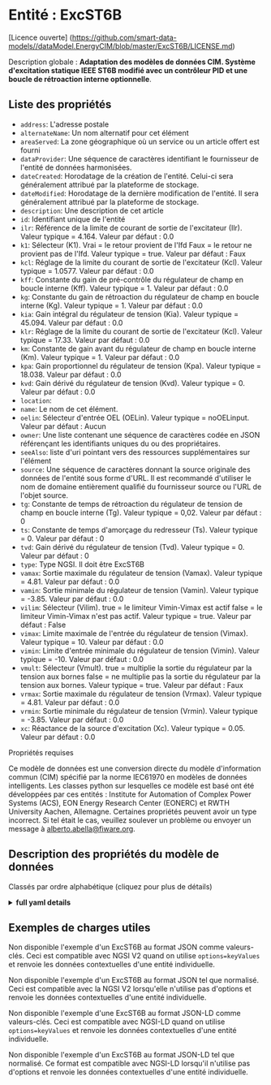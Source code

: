 Entité : ExcST6B  
================  
[Licence ouverte] (https://github.com/smart-data-models//dataModel.EnergyCIM/blob/master/ExcST6B/LICENSE.md)  
Description globale : **Adaptation des modèles de données CIM. Système d'excitation statique IEEE ST6B modifié avec un contrôleur PID et une boucle de rétroaction interne optionnelle**.  

## Liste des propriétés  

- `address`: L'adresse postale  - `alternateName`: Un nom alternatif pour cet élément  - `areaServed`: La zone géographique où un service ou un article offert est fourni  - `dataProvider`: Une séquence de caractères identifiant le fournisseur de l'entité de données harmonisées.  - `dateCreated`: Horodatage de la création de l'entité. Celui-ci sera généralement attribué par la plateforme de stockage.  - `dateModified`: Horodatage de la dernière modification de l'entité. Il sera généralement attribué par la plateforme de stockage.  - `description`: Une description de cet article  - `id`: Identifiant unique de l'entité  - `ilr`: Référence de la limite de courant de sortie de l'excitateur (Ilr).  Valeur typique = 4.164. Valeur par défaut : 0.0  - `k1`: Sélecteur (K1). Vrai = le retour provient de l'Ifd Faux = le retour ne provient pas de l'Ifd. Valeur typique = true. Valeur par défaut : Faux  - `kcl`: Réglage de la limite du courant de sortie de l'excitateur (Kcl).  Valeur typique = 1.0577. Valeur par défaut : 0.0  - `kff`: Constante du gain de pré-contrôle du régulateur de champ en boucle interne (Kff).  Valeur typique = 1. Valeur par défaut : 0.0  - `kg`: Constante du gain de rétroaction du régulateur de champ en boucle interne (Kg).  Valeur typique = 1. Valeur par défaut : 0.0  - `kia`: Gain intégral du régulateur de tension (Kia).  Valeur typique = 45.094. Valeur par défaut : 0.0  - `klr`: Réglage de la limite du courant de sortie de l'excitateur (Kcl).  Valeur typique = 17.33. Valeur par défaut : 0.0  - `km`: Constante de gain avant du régulateur de champ en boucle interne (Km).  Valeur typique = 1. Valeur par défaut : 0.0  - `kpa`: Gain proportionnel du régulateur de tension (Kpa).  Valeur typique = 18.038. Valeur par défaut : 0.0  - `kvd`: Gain dérivé du régulateur de tension (Kvd).  Valeur typique = 0. Valeur par défaut : 0.0  - `location`:   - `name`: Le nom de cet élément.  - `oelin`: Sélecteur d'entrée OEL (OELin). Valeur typique = noOELinput. Valeur par défaut : Aucun  - `owner`: Une liste contenant une séquence de caractères codée en JSON référençant les identifiants uniques du ou des propriétaires.  - `seeAlso`: liste d'uri pointant vers des ressources supplémentaires sur l'élément  - `source`: Une séquence de caractères donnant la source originale des données de l'entité sous forme d'URL. Il est recommandé d'utiliser le nom de domaine entièrement qualifié du fournisseur source ou l'URL de l'objet source.  - `tg`: Constante de temps de rétroaction du régulateur de tension de champ en boucle interne (Tg).  Valeur typique = 0,02. Valeur par défaut : 0  - `ts`: Constante de temps d'amorçage du redresseur (Ts).  Valeur typique = 0. Valeur par défaut : 0  - `tvd`: Gain dérivé du régulateur de tension (Tvd).  Valeur typique = 0. Valeur par défaut : 0  - `type`: Type NGSI. Il doit être ExcST6B  - `vamax`: Sortie maximale du régulateur de tension (Vamax).  Valeur typique = 4.81. Valeur par défaut : 0.0  - `vamin`: Sortie minimale du régulateur de tension (Vamin).  Valeur typique = -3.85. Valeur par défaut : 0.0  - `vilim`: Sélecteur (Vilim). true = le limiteur Vimin-Vimax est actif false = le limiteur Vimin-Vimax n'est pas actif. Valeur typique = true. Valeur par défaut : False  - `vimax`: Limite maximale de l'entrée du régulateur de tension (Vimax).  Valeur typique = 10. Valeur par défaut : 0.0  - `vimin`: Limite d'entrée minimale du régulateur de tension (Vimin).  Valeur typique = -10. Valeur par défaut : 0.0  - `vmult`: Sélecteur (Vmult). true = multiplie la sortie du régulateur par la tension aux bornes false = ne multiplie pas la sortie du régulateur par la tension aux bornes.  Valeur typique = true. Valeur par défaut : Faux  - `vrmax`: Sortie maximale du régulateur de tension (Vrmax).  Valeur typique = 4.81. Valeur par défaut : 0.0  - `vrmin`: Sortie minimale du régulateur de tension (Vrmin).  Valeur typique = -3.85. Valeur par défaut : 0.0  - `xc`: Réactance de la source d'excitation (Xc).  Valeur typique = 0.05. Valeur par défaut : 0.0    
Propriétés requises  
Ce modèle de données est une conversion directe du modèle d'information commun (CIM) spécifié par la norme IEC61970 en modèles de données intelligents. Les classes python sur lesquelles ce modèle est basé ont été développées par ces entités : Institute for Automation of Complex Power Systems (ACS), EON Energy Research Center (EONERC) et RWTH University Aachen, Allemagne. Certaines propriétés peuvent avoir un type incorrect. Si tel était le cas, veuillez soulever un problème ou envoyer un message à alberto.abella@fiware.org.  
## Description des propriétés du modèle de données  
Classés par ordre alphabétique (cliquez pour plus de détails)  
<details><summary><strong>full yaml details</strong></summary>    
```yaml  
ExcST6B:    
  description: 'Adapted from CIM data models. Modified IEEE ST6B static excitation system with PID controller and optional inner feedbacks loop.'    
  properties:    
    address:    
      description: 'The mailing address'    
      properties:    
        addressCountry:    
          description: 'Property. The country. For example, Spain. Model:''https://schema.org/addressCountry'''    
          type: string    
        addressLocality:    
          description: 'Property. The locality in which the street address is, and which is in the region. Model:''https://schema.org/addressLocality'''    
          type: string    
        addressRegion:    
          description: 'Property. The region in which the locality is, and which is in the country. Model:''https://schema.org/addressRegion'''    
          type: string    
        areaServed:    
          description: 'Property. The geographic area where a service or offered item is provided. Model:''https://schema.org/areaServed'''    
          type: string    
        postOfficeBoxNumber:    
          description: 'Property. The post office box number for PO box addresses. For example, Spain. Model:''https://schema.org/postOfficeBoxNumber'''    
          type: string    
        postalCode:    
          description: 'Property. The postal code. For example, Spain. Model:''https://schema.org/https://schema.org/postalCode'''    
          type: string    
        streetAddress:    
          description: 'Property. The street address. Model:''https://schema.org/streetAddress'''    
          type: string    
      type: Property    
      x-ngsi:    
        model: https://schema.org/address    
    alternateName:    
      description: 'An alternative name for this item'    
      type: Property    
    areaServed:    
      description: 'The geographic area where a service or offered item is provided'    
      type: Property    
      x-ngsi:    
        model: https://schema.org/Text    
    dataProvider:    
      description: 'A sequence of characters identifying the provider of the harmonised data entity.'    
      type: Property    
    dateCreated:    
      description: 'Entity creation timestamp. This will usually be allocated by the storage platform.'    
      format: date-time    
      type: Property    
    dateModified:    
      description: 'Timestamp of the last modification of the entity. This will usually be allocated by the storage platform.'    
      format: date-time    
      type: Property    
    description:    
      description: 'A description of this item'    
      type: Property    
    id:    
      anyOf: &excst6b_-_properties_-_owner_-_items_-_anyof    
        - description: 'Property. Identifier format of any NGSI entity'    
          maxLength: 256    
          minLength: 1    
          pattern: ^[\w\-\.\{\}\$\+\*\[\]`|~^@!,:\\]+$    
          type: string    
        - description: 'Property. Identifier format of any NGSI entity'    
          format: uri    
          type: string    
      description: 'Unique identifier of the entity'    
      type: Property    
    ilr:    
      description: 'Exciter output current limit reference (Ilr).  Typical Value = 4.164. Default: 0.0'    
      type: number    
      x-ngsi:    
        model: https://schema.org/Number    
    k1:    
      description: 'Selector (K1). true = feedback is from Ifd false = feedback is not from Ifd. Typical Value = true. Default: False'    
      type: number    
      x-ngsi:    
        model: https://schema.org/Number    
    kcl:    
      description: 'Exciter output current limit adjustment (Kcl).  Typical Value = 1.0577. Default: 0.0'    
      type: number    
      x-ngsi:    
        model: https://schema.org/Number    
    kff:    
      description: 'Pre-control gain constant of the inner loop field regulator (Kff).  Typical Value = 1. Default: 0.0'    
      type: number    
      x-ngsi:    
        model: https://schema.org/Number    
    kg:    
      description: 'Feedback gain constant of the inner loop field regulator (Kg).  Typical Value = 1. Default: 0.0'    
      type: number    
      x-ngsi:    
        model: https://schema.org/Number    
    kia:    
      description: 'Voltage regulator integral gain (Kia).  Typical Value = 45.094. Default: 0.0'    
      type: number    
      x-ngsi:    
        model: https://schema.org/Number    
    klr:    
      description: 'Exciter output current limit adjustment (Kcl).  Typical Value = 17.33. Default: 0.0'    
      type: number    
      x-ngsi:    
        model: https://schema.org/Number    
    km:    
      description: 'Forward gain constant of the inner loop field regulator (Km).  Typical Value = 1. Default: 0.0'    
      type: number    
      x-ngsi:    
        model: https://schema.org/Number    
    kpa:    
      description: 'Voltage regulator proportional gain (Kpa).  Typical Value = 18.038. Default: 0.0'    
      type: number    
      x-ngsi:    
        model: https://schema.org/Number    
    kvd:    
      description: 'Voltage regulator derivative gain (Kvd).  Typical Value = 0. Default: 0.0'    
      type: number    
      x-ngsi:    
        model: https://schema.org/Number    
    location:    
      $id: https://geojson.org/schema/Geometry.json    
      $schema: "http://json-schema.org/draft-07/schema#"    
      oneOf:    
        - properties:    
            bbox:    
              items:    
                type: number    
              minItems: 4    
              type: array    
            coordinates:    
              items:    
                type: number    
              minItems: 2    
              type: array    
            type:    
              enum:    
                - Point    
              type: string    
          required:    
            - type    
            - coordinates    
          title: 'GeoJSON Point'    
          type: object    
        - properties:    
            bbox:    
              items:    
                type: number    
              minItems: 4    
              type: array    
            coordinates:    
              items:    
                items:    
                  type: number    
                minItems: 2    
                type: array    
              minItems: 2    
              type: array    
            type:    
              enum:    
                - LineString    
              type: string    
          required:    
            - type    
            - coordinates    
          title: 'GeoJSON LineString'    
          type: object    
        - properties:    
            bbox:    
              items:    
                type: number    
              minItems: 4    
              type: array    
            coordinates:    
              items:    
                items:    
                  items:    
                    type: number    
                  minItems: 2    
                  type: array    
                minItems: 4    
                type: array    
              type: array    
            type:    
              enum:    
                - Polygon    
              type: string    
          required:    
            - type    
            - coordinates    
          title: 'GeoJSON Polygon'    
          type: object    
        - properties:    
            bbox:    
              items:    
                type: number    
              minItems: 4    
              type: array    
            coordinates:    
              items:    
                items:    
                  type: number    
                minItems: 2    
                type: array    
              type: array    
            type:    
              enum:    
                - MultiPoint    
              type: string    
          required:    
            - type    
            - coordinates    
          title: 'GeoJSON MultiPoint'    
          type: object    
        - properties:    
            bbox:    
              items:    
                type: number    
              minItems: 4    
              type: array    
            coordinates:    
              items:    
                items:    
                  items:    
                    type: number    
                  minItems: 2    
                  type: array    
                minItems: 2    
                type: array    
              type: array    
            type:    
              enum:    
                - MultiLineString    
              type: string    
          required:    
            - type    
            - coordinates    
          title: 'GeoJSON MultiLineString'    
          type: object    
        - properties:    
            bbox:    
              items:    
                type: number    
              minItems: 4    
              type: array    
            coordinates:    
              items:    
                items:    
                  items:    
                    items:    
                      type: number    
                    minItems: 2    
                    type: array    
                  minItems: 4    
                  type: array    
                type: array    
              type: array    
            type:    
              enum:    
                - MultiPolygon    
              type: string    
          required:    
            - type    
            - coordinates    
          title: 'GeoJSON MultiPolygon'    
          type: object    
      title: 'GeoJSON Geometry'    
    name:    
      description: 'The name of this item.'    
      type: Property    
    oelin:    
      description: 'OEL input selector (OELin). Typical Value = noOELinput. Default: None'    
      type: number    
      x-ngsi:    
        model: https://schema.org/Number    
    owner:    
      description: 'A List containing a JSON encoded sequence of characters referencing the unique Ids of the owner(s)'    
      items:    
        anyOf: *excst6b_-_properties_-_owner_-_items_-_anyof    
        description: 'Property. Unique identifier of the entity'    
      type: Property    
    seeAlso:    
      description: 'list of uri pointing to additional resources about the item'    
      oneOf:    
        - items:    
            - format: uri    
              type: string    
          minItems: 1    
          type: array    
        - format: uri    
          type: string    
      type: Property    
    source:    
      description: 'A sequence of characters giving the original source of the entity data as a URL. Recommended to be the fully qualified domain name of the source provider, or the URL to the source object.'    
      type: Property    
    tg:    
      description: 'Feedback time constant of inner loop field voltage regulator (Tg).  Typical Value = 0.02. Default: 0'    
      type: number    
      x-ngsi:    
        model: https://schema.org/Number    
    ts:    
      description: 'Rectifier firing time constant (Ts).  Typical Value = 0. Default: 0'    
      type: number    
      x-ngsi:    
        model: https://schema.org/Number    
    tvd:    
      description: 'Voltage regulator derivative gain (Tvd).  Typical Value = 0. Default: 0'    
      type: number    
      x-ngsi:    
        model: https://schema.org/Number    
    type:    
      description: 'NGSI type. It has to be ExcST6B'    
      enum:    
        - ExcST6B    
      type: Property    
    vamax:    
      description: 'Maximum voltage regulator output (Vamax).  Typical Value = 4.81. Default: 0.0'    
      type: number    
      x-ngsi:    
        model: https://schema.org/Number    
    vamin:    
      description: 'Minimum voltage regulator output (Vamin).  Typical Value = -3.85. Default: 0.0'    
      type: number    
      x-ngsi:    
        model: https://schema.org/Number    
    vilim:    
      description: 'Selector (Vilim). true = Vimin-Vimax limiter is active false = Vimin-Vimax limiter is not active. Typical Value = true. Default: False'    
      type: number    
      x-ngsi:    
        model: https://schema.org/Number    
    vimax:    
      description: 'Maximum voltage regulator input limit (Vimax).  Typical Value = 10. Default: 0.0'    
      type: number    
      x-ngsi:    
        model: https://schema.org/Number    
    vimin:    
      description: 'Minimum voltage regulator input limit (Vimin).  Typical Value = -10. Default: 0.0'    
      type: number    
      x-ngsi:    
        model: https://schema.org/Number    
    vmult:    
      description: 'Selector (Vmult). true = multiply regulator output by terminal voltage false = do not multiply regulator output by terminal voltage.  Typical Value = true. Default: False'    
      type: number    
      x-ngsi:    
        model: https://schema.org/Number    
    vrmax:    
      description: 'Maximum voltage regulator output (Vrmax).  Typical Value = 4.81. Default: 0.0'    
      type: number    
      x-ngsi:    
        model: https://schema.org/Number    
    vrmin:    
      description: 'Minimum voltage regulator output (Vrmin).  Typical Value = -3.85. Default: 0.0'    
      type: number    
      x-ngsi:    
        model: https://schema.org/Number    
    xc:    
      description: 'Excitation source reactance (Xc).  Typical Value = 0.05. Default: 0.0'    
      type: number    
      x-ngsi:    
        model: https://schema.org/Number    
  required: []    
  type: object    
```  
</details>    
## Exemples de charges utiles  
Non disponible l'exemple d'un ExcST6B au format JSON comme valeurs-clés. Ceci est compatible avec NGSI V2 quand on utilise `options=keyValues` et renvoie les données contextuelles d'une entité individuelle.  
Non disponible l'exemple d'un ExcST6B au format JSON tel que normalisé. Ceci est compatible avec la NGSI V2 lorsqu'elle n'utilise pas d'options et renvoie les données contextuelles d'une entité individuelle.  
Non disponible l'exemple d'une ExcST6B au format JSON-LD comme valeurs-clés. Ceci est compatible avec NGSI-LD quand on utilise `options=keyValues` et renvoie les données contextuelles d'une entité individuelle.  
Non disponible l'exemple d'un ExcST6B au format JSON-LD tel que normalisé. Ce format est compatible avec NGSI-LD lorsqu'il n'utilise pas d'options et renvoie les données contextuelles d'une entité individuelle.  
